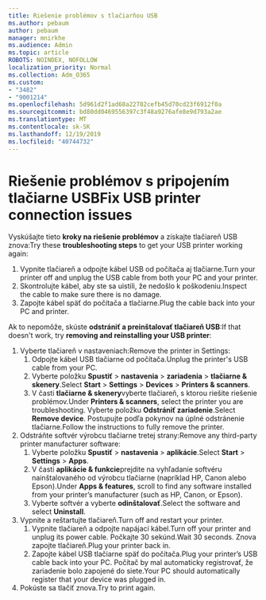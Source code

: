 ```yaml
---
title: Riešenie problémov s tlačiarňou USB
ms.author: pebaum
author: pebaum
manager: mnirkhe
ms.audience: Admin
ms.topic: article
ROBOTS: NOINDEX, NOFOLLOW
localization_priority: Normal
ms.collection: Adm_O365
ms.custom:
- "3482"
- "9001214"
ms.openlocfilehash: 5d961d2f1ad68a22782cefb45d70cd23f6912f0a
ms.sourcegitcommit: bd80dd0469556397c3f48a9276afe8e9d793a2ae
ms.translationtype: MT
ms.contentlocale: sk-SK
ms.lasthandoff: 12/19/2019
ms.locfileid: "40744732"
---
```

# <a name="fix-usb-printer-connection-issues"></a><span data-ttu-id="6893e-102">Riešenie problémov s pripojením tlačiarne USB</span><span class="sxs-lookup"><span data-stu-id="6893e-102">Fix USB printer connection issues</span></span>

<span data-ttu-id="6893e-103">Vyskúšajte tieto **kroky na riešenie problémov** a získajte tlačiareň USB znova:</span><span class="sxs-lookup"><span data-stu-id="6893e-103">Try these **troubleshooting steps** to get your USB printer working again:</span></span>

1. <span data-ttu-id="6893e-104">Vypnite tlačiareň a odpojte kábel USB od počítača aj tlačiarne.</span><span class="sxs-lookup"><span data-stu-id="6893e-104">Turn your printer off and unplug the USB cable from both your PC and your printer.</span></span>
2. <span data-ttu-id="6893e-105">Skontrolujte kábel, aby ste sa uistili, že nedošlo k poškodeniu.</span><span class="sxs-lookup"><span data-stu-id="6893e-105">Inspect the cable to make sure there is no damage.</span></span>
3. <span data-ttu-id="6893e-106">Zapojte kábel späť do počítača a tlačiarne.</span><span class="sxs-lookup"><span data-stu-id="6893e-106">Plug the cable back into your PC and printer.</span></span>

<span data-ttu-id="6893e-107">Ak to nepomôže, skúste **odstrániť a preinštalovať tlačiareň USB**:</span><span class="sxs-lookup"><span data-stu-id="6893e-107">If that doesn't work, try **removing and reinstalling your USB printer**:</span></span>

1. <span data-ttu-id="6893e-108">Vyberte tlačiareň v nastaveniach:</span><span class="sxs-lookup"><span data-stu-id="6893e-108">Remove the printer in Settings:</span></span>
    1. <span data-ttu-id="6893e-109">Odpojte kábel USB tlačiarne od počítača.</span><span class="sxs-lookup"><span data-stu-id="6893e-109">Unplug the printer's USB cable from your PC.</span></span>
    2. <span data-ttu-id="6893e-110">Vyberte položku **Spustiť** > **nastavenia** > **zariadenia** > **tlačiarne & skenery**.</span><span class="sxs-lookup"><span data-stu-id="6893e-110">Select **Start** > **Settings** > **Devices** > **Printers & scanners**.</span></span>
    3. <span data-ttu-id="6893e-111">V časti **tlačiarne & skenery**vyberte tlačiareň, s ktorou riešite riešenie problémov.</span><span class="sxs-lookup"><span data-stu-id="6893e-111">Under **Printers & scanners**, select the printer you are troubleshooting.</span></span> <span data-ttu-id="6893e-112">Vyberte položku **Odstrániť zariadenie**.</span><span class="sxs-lookup"><span data-stu-id="6893e-112">Select **Remove device**.</span></span> <span data-ttu-id="6893e-113">Postupujte podľa pokynov na úplné odstránenie tlačiarne.</span><span class="sxs-lookup"><span data-stu-id="6893e-113">Follow the instructions to fully remove the printer.</span></span>
2. <span data-ttu-id="6893e-114">Odstráňte softvér výrobcu tlačiarne tretej strany:</span><span class="sxs-lookup"><span data-stu-id="6893e-114">Remove any third-party printer manufacturer software:</span></span>
    1. <span data-ttu-id="6893e-115">Vyberte položku **Spustiť** > **nastavenia** > **aplikácie**.</span><span class="sxs-lookup"><span data-stu-id="6893e-115">Select **Start** > **Settings** > **Apps**.</span></span>
    2. <span data-ttu-id="6893e-116">V časti **aplikácie & funkcie**prejdite na vyhľadanie softvéru nainštalovaného od výrobcu tlačiarne (napríklad HP, Canon alebo Epson).</span><span class="sxs-lookup"><span data-stu-id="6893e-116">Under **Apps & features**, scroll to find any software installed from your printer’s manufacturer (such as HP, Canon, or Epson).</span></span>
    3. <span data-ttu-id="6893e-117">Vyberte softvér a vyberte **odinštalovať**.</span><span class="sxs-lookup"><span data-stu-id="6893e-117">Select the software and select **Uninstall**.</span></span>
3. <span data-ttu-id="6893e-118">Vypnite a reštartujte tlačiareň.</span><span class="sxs-lookup"><span data-stu-id="6893e-118">Turn off and restart your printer.</span></span><br>
    1. <span data-ttu-id="6893e-119">Vypnite tlačiareň a odpojte napájací kábel.</span><span class="sxs-lookup"><span data-stu-id="6893e-119">Turn off your printer and unplug its power cable.</span></span> <span data-ttu-id="6893e-120">Počkajte 30 sekúnd.</span><span class="sxs-lookup"><span data-stu-id="6893e-120">Wait 30 seconds.</span></span> <span data-ttu-id="6893e-121">Znova zapojte tlačiareň.</span><span class="sxs-lookup"><span data-stu-id="6893e-121">Plug your printer back in.</span></span>
    2. <span data-ttu-id="6893e-122">Zapojte kábel USB tlačiarne späť do počítača.</span><span class="sxs-lookup"><span data-stu-id="6893e-122">Plug your printer’s USB cable back into your PC.</span></span> <span data-ttu-id="6893e-123">Počítač by mal automaticky registrovať, že zariadenie bolo zapojené do siete.</span><span class="sxs-lookup"><span data-stu-id="6893e-123">Your PC should automatically register that your device was plugged in.</span></span>
4. <span data-ttu-id="6893e-124">Pokúste sa tlačiť znova.</span><span class="sxs-lookup"><span data-stu-id="6893e-124">Try to print again.</span></span>